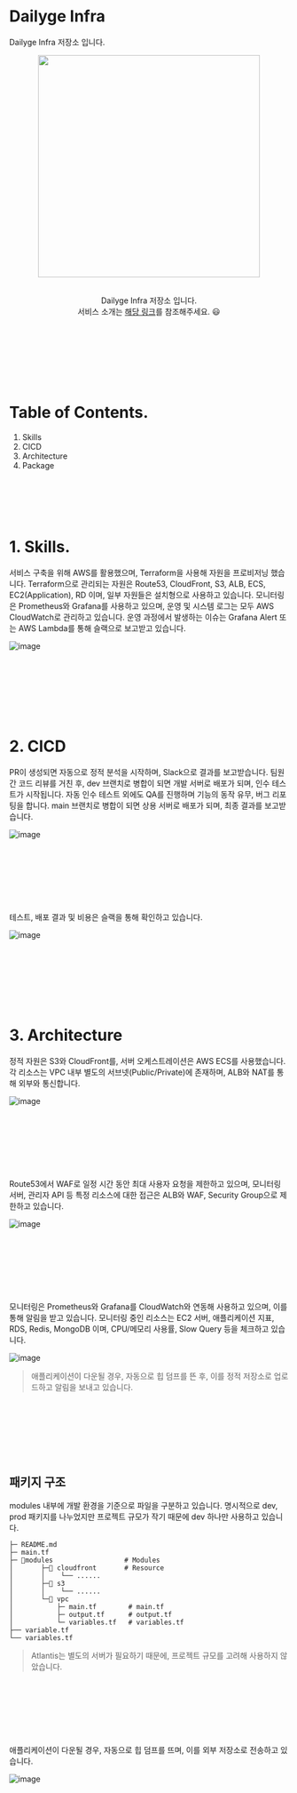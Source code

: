 
# Dailyge Infra

Dailyge Infra 저장소 입니다. 

<div align="center">
  <img width="400" src="https://img1.daumcdn.net/thumb/R1280x0/?scode=mtistory2&fname=https%3A%2F%2Fblog.kakaocdn.net%2Fdn%2FCl3Zr%2FbtsH9tFrQxe%2F4Wd1nL8FuHANpzi9flDwBK%2Fimg.png"><br/><br/>
</div>
  
<div align="center">
  
  Dailyge Infra 저장소 입니다.  <br>
  서비스 소개는 [해당 링크]()를 참조해주세요. 😃 

</div>

<br/><br/><br/><br/><br/><br/>

# Table of Contents.

1. Skills
2. CICD
3. Architecture
4. Package


<br/><br/><br/><br/>

# 1. Skills.

서비스 구축을 위해 AWS를 활용했으며, Terraform을 사용해 자원을 프로비저닝 했습니다. Terraform으로 관리되는 자원은 Route53, CloudFront, S3, ALB, ECS, EC2(Application), RD 이며, 일부 자원들은 설치형으로 사용하고 있습니다. 모니터링은 Prometheus와 Grafana를 사용하고 있으며, 운영 및 시스템 로그는 모두 AWS CloudWatch로 관리하고 있습니다. 운영 과정에서 발생하는 이슈는 Grafana Alert 또는 AWS Lambda를 통해 슬랙으로 보고받고 있습니다.

![image](https://img1.daumcdn.net/thumb/R1280x0/?scode=mtistory2&fname=https%3A%2F%2Fblog.kakaocdn.net%2Fdn%2FY5ifk%2FbtsJeVnHEJH%2FyQlxRPikUxlOzPKbyUs2Fk%2Fimg.png)

<br/><br/><br/><br/><br/><br/>

# 2. CICD

PR이 생성되면 자동으로 정적 분석을 시작하며, Slack으로 결과를 보고받습니다. 팀원 간 코드 리뷰를 거친 후, dev 브랜치로 병합이 되면 개발 서버로 배포가 되며, 인수 테스트가 시작됩니다. 자동 인수 테스트 외에도 QA를 진행하며 기능의 동작 유무, 버그 리포팅을 합니다. main 브랜치로 병합이 되면 상용 서버로 배포가 되며, 최종 결과를 보고받습니다.

![image](https://img1.daumcdn.net/thumb/R1280x0/?scode=mtistory2&fname=https%3A%2F%2Fblog.kakaocdn.net%2Fdn%2Fr93f9%2FbtsH8AyHS2Z%2FGkQyAVeysys35m6sR5fhA1%2Fimg.png)

<br/><br/><br/><br/><br/><br/>

테스트, 배포 결과 및 비용은 슬랙을 통해 확인하고 있습니다.

![image](https://img1.daumcdn.net/thumb/R1280x0/?scode=mtistory2&fname=https%3A%2F%2Fblog.kakaocdn.net%2Fdn%2F57TWx%2FbtsJdr7XsmA%2FfihnO93ztuKmPq960lSp71%2Fimg.png)

<br/><br/><br/><br/><br/><br/>

# 3. Architecture

정적 자원은 S3와 CloudFront를, 서버 오케스트레이션은 AWS ECS를 사용했습니다. 각 리소스는 VPC 내부 별도의 서브넷(Public/Private)에 존재하며, ALB와 NAT를 통해 외부와 통신합니다.  

![image](https://img1.daumcdn.net/thumb/R1280x0/?scode=mtistory2&fname=https%3A%2F%2Fblog.kakaocdn.net%2Fdn%2FdsaShw%2FbtsJemzlzQi%2FfmxkJnzC00ay1kAkxcZir1%2Fimg.png)

<br/><br/><br/><br/><br/><br/>

Route53에서 WAF로 일정 시간 동안 최대 사용자 요청을 제한하고 있으며, 모니터링 서버, 관리자 API 등 특정 리소스에 대한 접근은 ALB와 WAF, Security Group으로 제한하고 있습니다.

![image](https://img1.daumcdn.net/thumb/R1280x0/?scode=mtistory2&fname=https%3A%2F%2Fblog.kakaocdn.net%2Fdn%2Fmm1Pm%2FbtsJen4PTWG%2FR6WvrLH2vsZAu2Jb0x05t0%2Fimg.png)

<br/><br/><br/><br/><br/><br/>

모니터링은 Prometheus와 Grafana를 CloudWatch와 연동해 사용하고 있으며, 이를 통해 알림을 받고 있습니다. 모니터링 중인 리소스는 EC2 서버, 애플리케이션 지표, RDS, Redis, MongoDB 이며, CPU/메모리 사용률, Slow Query 등을 체크하고 있습니다.

![image](https://img1.daumcdn.net/thumb/R1280x0/?scode=mtistory2&fname=https%3A%2F%2Fblog.kakaocdn.net%2Fdn%2FeEeYh0%2FbtsJfPz2TdW%2FDD2Zu0zqkZfkljdEFs7960%2Fimg.png)

> 애플리케이션이 다운될 경우, 자동으로 힙 덤프를 뜬 후, 이를 정적 저장소로 업로드하고 알림을 보내고 있습니다.

<br/><br/><br/><br/><br/><br/>

## 패키지 구조

modules 내부에 개발 환경을 기준으로 파일을 구분하고 있습니다. 명시적으로 dev, prod 패키지를 나누었지만 프로젝트 규모가 작기 때문에 dev 하나만 사용하고 있습니다. 

```shell
├─ README.md
├─ main.tf
├─ 📁modules                  # Modules
│       ├─📁 cloudfront       # Resource
│       │    └── ......
│       ├─📁 s3
│       │    └── ......
│       └─📁 vpc
│           ├─ main.tf        # main.tf
│           ├─ output.tf      # output.tf
│           └─ variables.tf   # variables.tf
├── variable.tf
└── variables.tf
```

> Atlantis는 별도의 서버가 필요하기 때문에, 프로젝트 규모를 고려해 사용하지 않았습니다.


<br/><br/><br/><br/><br/><br/>

애플리케이션이 다운될 경우, 자동으로 힙 덤프를 뜨며, 이를 외부 저장소로 전송하고 있습니다. 

![image]()
